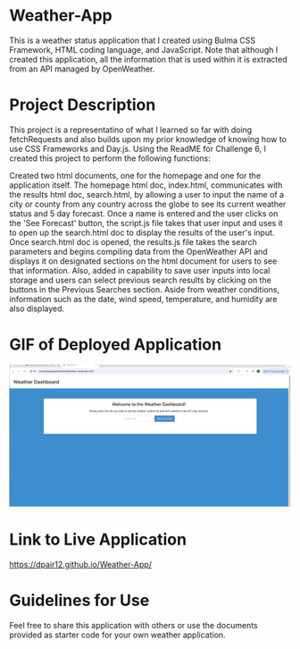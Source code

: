# Weather-App
This is a weather status application that I created using Bulma CSS Framework, HTML coding language, and JavaScript. Note that although I created this application, all the information that is used within it is extracted from an API managed by OpenWeather. 

# Project Description
This project is a representatino of what I learned so far with doing fetchRequests and also builds upon my prior knowledge of knowing how to use CSS Frameworks and Day.js. Using the ReadME for Challenge 6, I created this project to perform the following functions:

Created two html documents, one for the homepage and one for the application itself. The homepage html doc, index.html, communicates with the results html doc, search.html, by allowing a user to input the name of a city or county from any country across the globe to see its current weather status and 5 day forecast. Once a name is entered and the user clicks on the 'See Forecast' button, the script.js file takes that user input and uses it to open up the search.html doc to display the results of the user's input. Once search.html doc is opened, the results.js file takes the search parameters and begins compiling data from the OpenWeather API and displays it on designated sections on the html document for users to see that information. Also, added in capability to save user inputs into local storage and users can select previous search results by clicking on the buttons in the Previous Searches section. Aside from weather conditions, information such as the date, wind speed, temperature, and humidity are also displayed. 

# GIF of Deployed Application

![](https://github.com/dpair12/Weather-App/blob/main/Assets/images/Demo.gif)

# Link to Live Application

https://dpair12.github.io/Weather-App/

# Guidelines for Use
Feel free to share this application with others or use the documents provided as starter code for your own weather application.